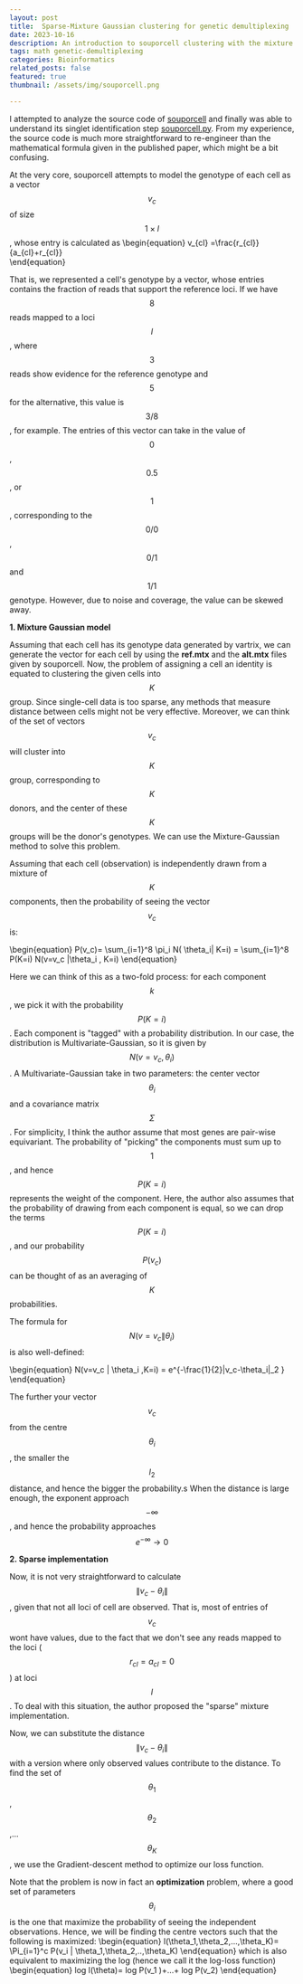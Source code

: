 ```yaml
---
layout: post
title:  Sparse-Mixture Gaussian clustering for genetic demultiplexing
date: 2023-10-16 
description: An introduction to souporcell clustering with the mixture gaussian model
tags: math genetic-demultiplexing
categories: Bioinformatics
related_posts: false
featured: true
thumbnail: /assets/img/souporcell.png

---
```


I attempted to analyze  the source code of [souporcell](https://github.com/wheaton5/souporcell) and finally was able to understand its singlet identification step [souporcell.py](https://github.com/wheaton5/souporcell/blob/master/souporcell_pipeline.py). From my experience, the source code is much more straightforward to re-engineer than the mathematical formula given in the published paper, which might be a bit confusing. 


At the very core, souporcell attempts to model the genotype of each cell as a vector $$v_c$$ of size $$1 \times l $$, whose entry is calculated as 
\begin{equation}
    v_{cl} =\frac{r_{cl}}{a_{cl}+r_{cl}}    
\end{equation}


That is, we represented a cell's genotype by a vector, whose entries contains the fraction of reads that support the reference loci. If we have $$8$$ reads mapped to a loci $$l$$, where $$3$$ reads show evidence for the reference genotype and $$5$$ for the alternative, this value is $$3/8$$, for example. The entries of this vector can take in the value of $$0$$, $$0.5$$, or $$1$$, corresponding to the $$0/0$$, $$0/1$$ and $$1/1$$ genotype. However, due to noise and coverage, the value can be skewed away. 


**1. Mixture Gaussian model**

Assuming that each cell has its genotype data generated by vartrix, we can generate the vector for each cell by using the **ref.mtx** and the **alt.mtx** files given by souporcell. Now, the problem of assigning a cell an identity is equated to clustering the given cells into $$K$$ group. Since single-cell data is too sparse, any methods that measure distance between cells might not be very effective. Moreover, we can think of the set of vectors $$v_c$$ will cluster into $$K$$ group, corresponding to $$K$$ donors, and the center of these $$K$$ groups will be the donor's genotypes. We can use the Mixture-Gaussian method to solve this problem.  

Assuming that each cell (observation) is independently drawn from a mixture of $$K$$ components, then the probability of seeing the vector $$v_c$$ is:

\begin{equation}
    P(v_c)= \sum_{i=1}^8 \pi_i N( \theta_i| K=i) = \sum_{i=1}^8 P(K=i) N(v=v_c |\theta_i , K=i)
\end{equation}

Here we can think of this as a two-fold process: for each component $$k$$, we pick it with the probability $$P(K=i)$$. Each component is "tagged" with a probability distribution. In our case, the distribution is Multivariate-Gaussian, so it is given by $$N(v=v_c ,\theta_i)$$. A Multivariate-Gaussian take in two parameters: the center vector $$\theta_i$$ and a covariance matrix $$\Sigma$$. For simplicity, I think the author assume that most genes are pair-wise equivariant. The probability of "picking" the components must sum up to $$1$$, and hence $$P(K=i)$$ represents the weight of the component. Here, the author also assumes that the probability of drawing from each component is equal, so we can drop the terms $$P(K=i)$$, and our probability $$P(v_c)$$ can be thought of as an averaging of $$K$$ probabilities. 

The formula for $$N(v=v_c \| \theta_i)$$ is also well-defined:

\begin{equation}
    N(v=v_c \| \theta_i ,K=i) = e^{-\frac{1}{2}\|v_c-\theta_i\|_2 }
\end{equation}

    
The further your vector $$v_c$$ from the centre $$\theta_i$$, the smaller the $$l_2$$ distance, and hence the bigger the probability.s When the distance is large enough, the exponent approach $$-\infty$$, and hence the probability approaches $$e^{-\infty} \longrightarrow 0$$ 

**2. Sparse implementation**


Now, it is not very straightforward to calculate $$\|v_c-\theta_i\|$$, given that not all loci of cell are observed. That is, most of entries of $$v_c$$ wont have values, due to the fact that 
we don't see any reads mapped to the loci ($$r_{cl}=a_{cl}=0$$) at loci $$l$$. To deal with this situation, the author proposed the "sparse" mixture implementation.

Now, we can substitute the distance $$\|v_c-\theta_i\|$$ with a version where only observed values contribute to the distance. To find the set of $$\theta_1$$, $$\theta_2$$,...$$\theta_K$$, we use the 
Gradient-descent method to optimize our loss function. 

Note that the problem is now in fact an **optimization** problem, where a good set of parameters $$\theta_i$$ is the one that maximize the probability of seeing the independent observations. Hence, we will be finding
the centre vectors such that the following is maximized:
\begin{equation}
   l(\theta_1,\theta_2,...,\theta_K)= \Pi_{i=1}^c P(v_i \| \theta_1,\theta_2,..,\theta_K)
\end{equation}
which is also equivalent to maximizing the log (hence we call it the log-loss function)
\begin{equation}
    log l(\theta)= log P(v_1 )+...+ log P(v_2)
\end{equation}

